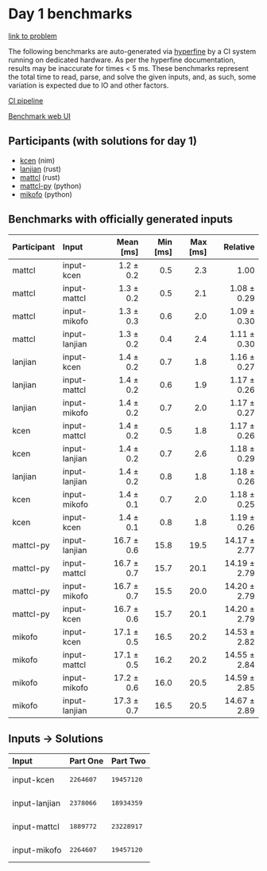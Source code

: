 # Day 1 benchmarks

[link to problem](https://adventofcode.com/2024/day/1)

The following benchmarks are auto-generated via
[hyperfine](https://github.com/sharkdp/hyperfine) by a CI system running on
dedicated hardware. As per the hyperfine documentation, results may be
inaccurate for times < 5 ms. These benchmarks represent the total time to read,
parse, and solve the given inputs, and, as such, some variation is expected due
to IO and other factors.

[CI pipeline](http://ci.papercode.net:8080/teams/main/pipelines/aoc2024)

[Benchmark web UI](https://aoc.ancalagon.black)


## Participants (with solutions for day 1)

- [kcen](https://github.com/kcen/aoc2024) (nim)
- [lanjian](https://github.com/lanjian/aoc-2024) (rust)
- [mattcl](https://github.com/mattcl/aoc2024) (rust)
- [mattcl-py](https://github.com/mattcl/aoc2024-py) (python)
- [mikofo](https://github.com/mikofo/aoc2024) (python)


## Benchmarks with officially generated inputs

| Participant | Input | Mean [ms] | Min [ms] | Max [ms] | Relative |
|:---|:---|---:|---:|---:|---:|
| mattcl | input-kcen | 1.2 ± 0.2 | 0.5 | 2.3 | 1.00 |
| mattcl | input-mattcl | 1.3 ± 0.2 | 0.5 | 2.1 | 1.08 ± 0.29 |
| mattcl | input-mikofo | 1.3 ± 0.3 | 0.6 | 2.0 | 1.09 ± 0.30 |
| mattcl | input-lanjian | 1.3 ± 0.2 | 0.4 | 2.4 | 1.11 ± 0.30 |
| lanjian | input-kcen | 1.4 ± 0.2 | 0.7 | 1.8 | 1.16 ± 0.27 |
| lanjian | input-mattcl | 1.4 ± 0.2 | 0.6 | 1.9 | 1.17 ± 0.26 |
| lanjian | input-mikofo | 1.4 ± 0.2 | 0.7 | 2.0 | 1.17 ± 0.27 |
| kcen | input-mattcl | 1.4 ± 0.2 | 0.5 | 1.8 | 1.17 ± 0.26 |
| kcen | input-lanjian | 1.4 ± 0.2 | 0.7 | 2.6 | 1.18 ± 0.29 |
| lanjian | input-lanjian | 1.4 ± 0.2 | 0.8 | 1.8 | 1.18 ± 0.26 |
| kcen | input-mikofo | 1.4 ± 0.1 | 0.7 | 2.0 | 1.18 ± 0.25 |
| kcen | input-kcen | 1.4 ± 0.1 | 0.8 | 1.8 | 1.19 ± 0.26 |
| mattcl-py | input-lanjian | 16.7 ± 0.6 | 15.8 | 19.5 | 14.17 ± 2.77 |
| mattcl-py | input-mattcl | 16.7 ± 0.7 | 15.7 | 20.1 | 14.19 ± 2.79 |
| mattcl-py | input-mikofo | 16.7 ± 0.7 | 15.5 | 20.0 | 14.20 ± 2.79 |
| mattcl-py | input-kcen | 16.7 ± 0.6 | 15.7 | 20.1 | 14.20 ± 2.79 |
| mikofo | input-kcen | 17.1 ± 0.5 | 16.5 | 20.2 | 14.53 ± 2.82 |
| mikofo | input-mattcl | 17.1 ± 0.5 | 16.2 | 20.2 | 14.55 ± 2.84 |
| mikofo | input-mikofo | 17.2 ± 0.6 | 16.0 | 20.5 | 14.59 ± 2.85 |
| mikofo | input-lanjian | 17.3 ± 0.7 | 16.5 | 20.5 | 14.67 ± 2.89 |


## Inputs -> Solutions

| Input | Part One | Part Two |
|:---|:---|:---|
|input-kcen|<pre>2264607</pre>|<pre>19457120</pre>|
|input-lanjian|<pre>2378066</pre>|<pre>18934359</pre>|
|input-mattcl|<pre>1889772</pre>|<pre>23228917</pre>|
|input-mikofo|<pre>2264607</pre>|<pre>19457120</pre>|